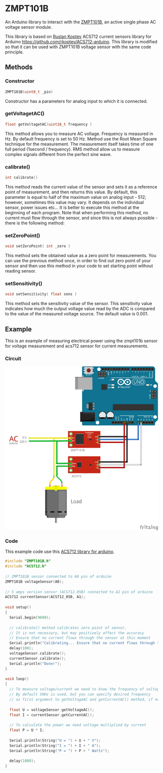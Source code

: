 # ZMPT101B

An Arduino library to interact with the [ZMPT101B](http://www.zeming-e.com/file/0_2013_10_18_093344.pdf), an active single phase AC voltage sensor module.

This library is based on [Ruslan Koptev](https://github.com/rkoptev) ACS712 current sensors library for Arduino <https://github.com/rkoptev/ACS712-arduino>. This library is modified so that it can be used with ZMPT101B voltage sensor with the same code principle.

## Methods

### **Constructor**

```c++
ZMPT101B(uint8_t _pin)
```

Constructor has a parameters for analog input to which it is connected.

### **getVoltagetAC()**

```c++
float getVoltagetAC(uint16_t frequency )
```

This method allows you to measure AC voltage. Frequency is measured in Hz. By default frequency is set to 50 Hz. Method use the Root Mean Square technique for the measurement. The measurement itself takes time of one full period (1second / frequency). RMS method allow us to measure complex signals different from the perfect sine wave.

### **calibrate()**

```c++
int calibrate()
```

This method reads the current value of the sensor and sets it as a reference point of measurement, and then returns this value. By default, this parameter is equal to half of the maximum value on analog input - 512; however, sometimes this value may vary. It depends on the individual sensor, power issues etc… It is better to execute this method at the beginning of each program. Note that when performing this method, no current must flow through the sensor, and since this is not always possible - there is the following method:

### **setZeroPoint()**

```c++
void setZeroPoint( int _zero )
```

This method sets the obtained value as a zero point for measurements. You can use the previous method once, in order to find out zero point of your sensor and then use this method in your code to set starting point without reading sensor.

### **setSensitivity()**

```c++
void setSensitivity( float sens )
```

This method sets the sensitivity value of the sensor. This sensitivity value indicates how much the output voltage value read by the ADC is compared to the value of the measured voltage source. The default value is 0.001.

## Example

This is an example of measuring electrical power using the zmpt101b sensor for voltage measurement and acs712 sensor for current measurements.

### Circuit

![circuit](/img/schematic.png)

### Code

This example code use this [ACS712 library for arduino](https://github.com/rkoptev/ACS712-arduino).

```c++
#include "ZMPT101B.h"
#include "ACS712.h"

// ZMPT101B sensor connected to A0 pin of arduino
ZMPT101B voltageSensor(A0);

// 5 amps version sensor (ACS712_05B) connected to A1 pin of arduino
ACS712 currentSensor(ACS712_05B, A1);

void setup()
{
  Serial.begin(9600);

  // calibrate() method calibrates zero point of sensor,
  // It is not necessary, but may positively affect the accuracy
  // Ensure that no current flows through the sensor at this moment
  Serial.println("Calibrating... Ensure that no current flows through the sensor at this moment");
  delay(100);
  voltageSensor.calibrate();
  currentSensor.calibrate();
  Serial.println("Done!");
}

void loop()
{
  // To measure voltage/current we need to know the frequency of voltage/current
  // By default 50Hz is used, but you can specify desired frequency
  // as first argument to getVoltageAC and getCurrentAC() method, if necessary

  float U = voltageSensor.getVoltageAC();
  float I = currentSensor.getCurrentAC();

  // To calculate the power we need voltage multiplied by current
  float P = U * I;

  Serial.println(String("U = ") + U + " V");
  Serial.println(String("I = ") + I + " A");
  Serial.println(String("P = ") + P + " Watts");

  delay(1000);
}
```